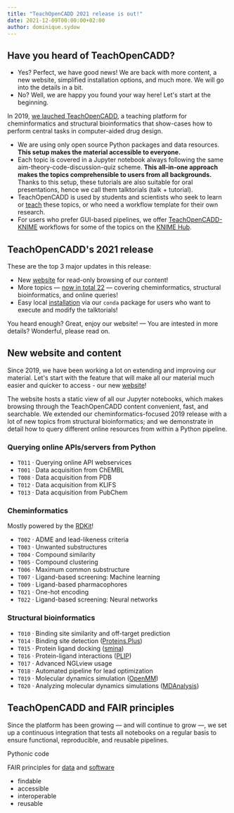 ```yaml
---
title: "TeachOpenCADD 2021 release is out!"
date: 2021-12-09T00:00:00+02:00
author: dominique.sydow
---
```


## Have you heard of TeachOpenCADD?

- Yes? Perfect, we have good news! We are back with more content, a new website, simplified installation options, and much more. We will go into the details in a bit.
- No? Well, we are happy you found your way here! Let's start at the beginning.

In 2019, [we lauched TeachOpenCADD](https://jcheminf.biomedcentral.com/articles/10.1186/s13321-019-0351-x), a teaching platform for cheminformatics and structural bioinformatics that show-cases how to perform central tasks in computer-aided drug design.

- We are using only open source Python packages and data resources. **This setup makes the material accessible to everyone.**
- Each topic is covered in a Jupyter notebook always following the same aim-theory-code-discussion-quiz scheme. **This all-in-one approach makes the topics comprehensible to users from all backgrounds.** Thanks to this setup, these tutorials are also suitable for oral presentations, hence we call them talktorials (talk + tutorial).
- TeachOpenCADD is used by students and scientists who seek to learn or [teach](https://pubs.acs.org/doi/abs/10.1021/bk-2021-1387.ch010) these topics, or who need a workflow template for their own research.
- For users who prefer GUI-based pipelines, we offer [TeachOpenCADD-KNIME](https://pubs.acs.org/doi/10.1021/acs.jcim.9b00662) workflows for some of the topics on the [KNIME Hub](https://hub.knime.com/volkamerlab/spaces/Public/latest/TeachOpenCADD/TeachOpenCADD).

## TeachOpenCADD's 2021 release

These are the top 3 major updates in this release:

- New [website](https://projects.volkamerlab.org/teachopencadd/) for read-only browsing of our content!
- More topics &mdash; [now in total 22](https://projects.volkamerlab.org/teachopencadd/all_talktorials.html) &mdash; covering cheminformatics, structural bioinformatics, and online queries!
- Easy local [installation](https://projects.volkamerlab.org/teachopencadd/installing.html) via our `conda` package for users who want to execute and modify the talktorials!

You heard enough? Great, enjoy our website! &mdash; You are intested in more details? Wonderful, please read on.

## New website and content

Since 2019, we have been working a lot on extending and improving our material. Let's start with the feature that will make all our material much easier and quicker to access - our new [website](https://projects.volkamerlab.org/teachopencadd/)!

The website hosts a static view of all our Jupyter notebooks, which makes browsing through the TeachOpenCADD content convenient, fast, and searchable. We extended our cheminformatics-focused 2019 release with a lot of new topics from structural bioinformatics; and we demonstrate in detail how to query different online resources from within a Python pipeline.

### Querying online APIs/servers from Python

- `T011` · Querying online API webservices
- `T001` · Data acquisition from ChEMBL
- `T008` · Data acquisition from PDB
- `T012` · Data acquisition from KLIFS
- `T013` · Data acquisition from PubChem

### Cheminformatics

Mostly powered by the [RDKit](https://www.rdkit.org/)!

- `T002` · ADME and lead-likeness criteria
- `T003` · Unwanted substructures
- `T004` · Compound similarity
- `T005` · Compound clustering
- `T006` · Maximum common substructure
- `T007` · Ligand-based screening: Machine learning
- `T009` · Ligand-based pharmacophores
- `T021` · One-hot encoding
- `T022` · Ligand-based screening: Neural networks

### Structural bioinformatics

- `T010` · Binding site similarity and off-target prediction
- `T014` · Binding site detection ([Proteins.Plus](https://proteins.plus/))
- `T015` · Protein ligand docking ([smina](https://sourceforge.net/p/smina/discussion/))
- `T016` · Protein-ligand interactions ([PLIP](https://github.com/pharmai/plip))
- `T017` · Advanced NGLview usage
- `T018` · Automated pipeline for lead optimization
- `T019` · Molecular dynamics simulation ([OpenMM](https://openmm.org/))
- `T020` · Analyzing molecular dynamics simulations ([MDAnalysis](https://www.mdanalysis.org/))


## TeachOpenCADD and FAIR principles

Since the platform has been growing &mdash; and will continue to grow &mdash;, we set up a continuous integration that tests all notebooks on a regular basis to ensure functional, reproducible, and reusable pipelines.

Pythonic code

FAIR principles for [data](https://www.nature.com/articles/sdata201618) and [software](https://content.iospress.com/articles/data-science/ds190026)
- findable
- accessible
- interoperable
- reusable
